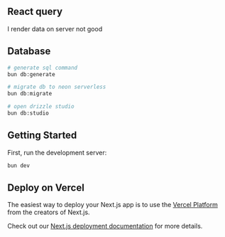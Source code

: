 ## React query

I render data on server not good

## Database

```bash
# generate sql command
bun db:generate

# migrate db to neon serverless
bun db:migrate

# open drizzle studio
bun db:studio
```

## Getting Started

First, run the development server:

```bash
bun dev
```

## Deploy on Vercel

The easiest way to deploy your Next.js app is to use the [Vercel Platform](https://vercel.com/new?utm_medium=default-template&filter=next.js&utm_source=create-next-app&utm_campaign=create-next-app-readme) from the creators of Next.js.

Check out our [Next.js deployment documentation](https://nextjs.org/docs/deployment) for more details.
